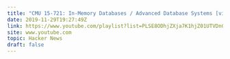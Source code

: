 ```yaml
---
title: "CMU 15-721: In-Memory Databases / Advanced Database Systems [video]"
date: 2019-11-29T19:27:49Z
link: https://www.youtube.com/playlist?list=PLSE8ODhjZXja7K1hjZ01UTVDnGQdx5v5U&utm_medium=RSS&utm_source=hune
site: www.youtube.com
topic: Hacker News
draft: false
---
```


